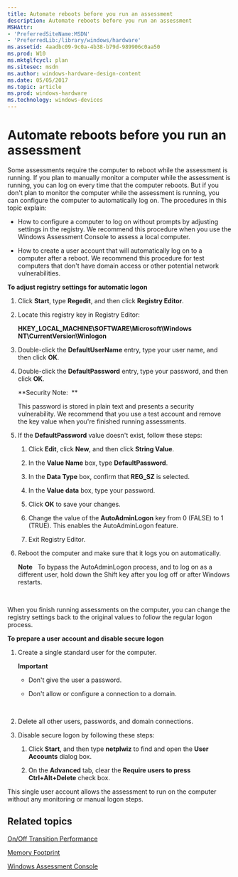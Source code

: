 ```yaml
---
title: Automate reboots before you run an assessment
description: Automate reboots before you run an assessment
MSHAttr:
- 'PreferredSiteName:MSDN'
- 'PreferredLib:/library/windows/hardware'
ms.assetid: 4aadbc09-9c0a-4b38-b79d-989906c0aa50
ms.prod: W10
ms.mktglfcycl: plan
ms.sitesec: msdn
ms.author: windows-hardware-design-content
ms.date: 05/05/2017
ms.topic: article
ms.prod: windows-hardware
ms.technology: windows-devices
---
```


# Automate reboots before you run an assessment


Some assessments require the computer to reboot while the assessment is running. If you plan to manually monitor a computer while the assessment is running, you can log on every time that the computer reboots. But if you don't plan to monitor the computer while the assessment is running, you can configure the computer to automatically log on. The procedures in this topic explain:

-   How to configure a computer to log on without prompts by adjusting settings in the registry. We recommend this procedure when you use the Windows Assessment Console to assess a local computer.

-   How to create a user account that will automatically log on to a computer after a reboot. We recommend this procedure for test computers that don't have domain access or other potential network vulnerabilities.

**To adjust registry settings for automatic logon**

1.  Click **Start**, type **Regedit**, and then click **Registry Editor**.

2.  Locate this registry key in Registry Editor:

    **HKEY\_LOCAL\_MACHINE\\SOFTWARE\\Microsoft\\Windows NT\\CurrentVersion\\Winlogon**

3.  Double-click the **DefaultUserName** entry, type your user name, and then click **OK**.

4.  Double-click the **DefaultPassword** entry, type your password, and then click **OK**.

    **Security Note:  **

    This password is stored in plain text and presents a security vulnerability. We recommend that you use a test account and remove the key value when you're finished running assessments.

5.  If the **DefaultPassword** value doesn't exist, follow these steps:

    1.  Click **Edit**, click **New**, and then click **String Value**.

    2.  In the **Value Name** box, type **DefaultPassword**.

    3.  In the **Data Type** box, confirm that **REG\_SZ** is selected.

    4.  In the **Value data** box, type your password.

    5.  Click **OK** to save your changes.

    6.  Change the value of the **AutoAdminLogon** key from 0 (FALSE) to 1 (TRUE). This enables the AutoAdminLogon feature.

    7.  Exit Registry Editor.

6.  Reboot the computer and make sure that it logs you on automatically.

    **Note**  
    To bypass the AutoAdminLogon process, and to log on as a different user, hold down the Shift key after you log off or after Windows restarts.

     

When you finish running assessments on the computer, you can change the registry settings back to the original values to follow the regular logon process.

**To prepare a user account and disable secure logon**

1.  Create a single standard user for the computer.

    **Important**  
    -   Don't give the user a password.

    -   Don't allow or configure a connection to a domain.

     

2.  Delete all other users, passwords, and domain connections.

3.  Disable secure logon by following these steps:

    1.  Click **Start**, and then type **netplwiz** to find and open the **User Accounts** dialog box.

    2.  On the **Advanced** tab, clear the **Require users to press Ctrl+Alt+Delete** check box.

This single user account allows the assessment to run on the computer without any monitoring or manual logon steps.

## Related topics


[On/Off Transition Performance](onoff-transition-performance.md)

[Memory Footprint](memory-footprint.md)

[Windows Assessment Console](windows-assessment-console.md)

 

 







